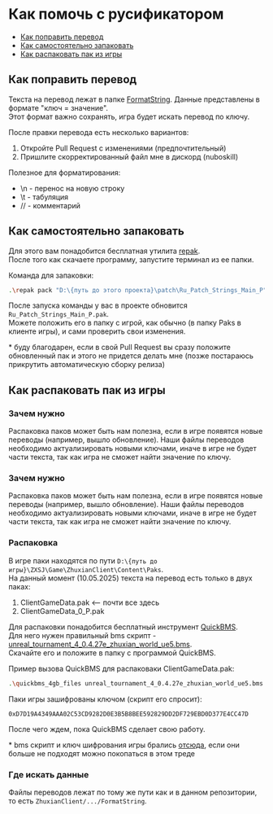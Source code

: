 # Как помочь с русификатором

- [Как поправить перевод](#как-поправить-перевод)
- [Как самостоятельно запаковать](#как-самостоятельно-запаковать)
- [Как распаковать пак из игры](#как-распаковать-пак-из-игры)

## Как поправить перевод

Текста на перевод лежат в папке [FormatString](../patch/Ru_Patch_Strings_Main_P/ZhuxianClient/gamedata/client/FormatString). 
Данные представлены в формате "ключ = значение". 
<br>Этот формат важно сохранять, игра будет искать перевод по ключу.

После правки перевода есть несколько вариантов:
1. Откройте Pull Request с изменениями (предпочтительный)
2. Пришлите скорректированный файл мне в дискорд (nuboskill)

Полезное для форматирования:
- \n - перенос на новую строку
- \t - табуляция
- // - комментарий

## Как самостоятельно запаковать

Для этого вам понадобится бесплатная утилита [repak](https://github.com/trumank/repak).
<br>После того как скачаете программу, запустите терминал из ее папки.

Команда для запаковки:
```bash
.\repak pack "D:\{путь до этого проекта}\patch\Ru_Patch_Strings_Main_P"
```

После запуска команды у вас в проекте обновится `Ru_Patch_Strings_Main_P.pak`.
<br>Можете положить его в папку с игрой, как обычно (в папку Paks в клиенте игры), 
и сами проверить свои изменения.

\* буду благодарен, если в свой Pull Request вы сразу положите обновленный пак 
и этого не придется делать мне (позже постараюсь прикрутить автоматическую сборку релиза)

## Как распаковать пак из игры

### Зачем нужно

Распаковка паков может быть нам полезна, если в игре появятся новые переводы (например, вышло обновление).
Наши файлы переводов необходимо актуализировать новыми ключами, иначе в игре не будет части текста,
так как игра не сможет найти значение по ключу.

### Зачем нужно

Распаковка паков может быть нам полезна, если в игре появятся новые переводы (например, вышло обновление).
Наши файлы переводов необходимо актуализировать новыми ключами, иначе в игре не будет части текста,
так как игра не сможет найти значение по ключу.

### Распаковка

В игре паки находятся по пути `D:\{путь до игры}\ZXSJ\Game\ZhuxianClient\Content\Paks`.
<br>На данный момент (10.05.2025) текста на перевод есть только в двух паках:
1. ClientGameData.pak <-- почти все здесь
2. ClientGameData_0_P.pak

Для распаковки понадобится бесплатный инструмент [QuickBMS](https://aluigi.altervista.org/quickbms.htm).
<br>Для него нужен правильный bms скрипт - [unreal_tournament_4_0.4.27e_zhuxian_world_ue5.bms](unreal_tournament_4_0.4.27e_zhuxian_world_ue5.bms). 
<br>Скачайте его и положите в папку с программой QuickBMS.

Пример вызова QuickBMS для распаковаки ClientGameData.pak:
```bash
.\quickbms_4gb_files unreal_tournament_4_0.4.27e_zhuxian_world_ue5.bms "D:\{путь до игры}\ZXSJ\Game\ZhuxianClient\Content\Paks\ClientGameData.pak" "D:\{куда распаковать}\ClientGameData"
```

Паки игры зашифрованы ключом (скрипт его спросит): 
```
0xD7D19A4349AAA02C53CD9282D0E3B5B8BEE592829DD2DF729EBD0D377E4CC47D
```

После чего ждем, пока QuickBMS сделает свою работу.

\* bms скрипт и ключ шифрования игры брались [отсюда](https://cs.rin.ru/forum/viewtopic.php?f=10&t=100672), если они больше не подходят можно покопаться в этом треде

### Где искать данные

Файлы переводов лежат по тому же пути как и в данном репозитории, то есть `ZhuxianClient/.../FormatString`.
